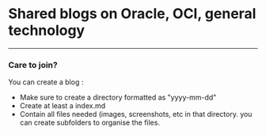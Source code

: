 # Shared blogs on Oracle, OCI, general technology

---
### Care to join?
You can create a blog :
* Make sure to create a directory formatted as "yyyy-mm-dd"
* Create at least a index.md
* Contain all files needed (images, screenshots, etc in that directory.
  you can create subfolders to organise the files.
